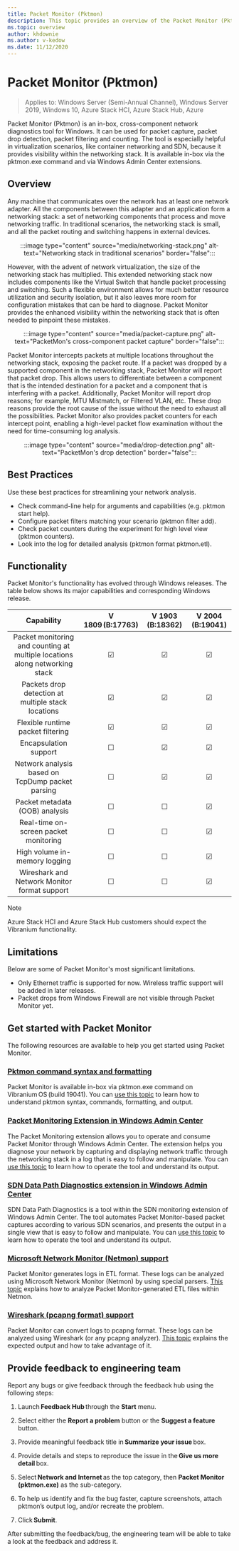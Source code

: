 ```yaml
---
title: Packet Monitor (Pktmon) 
description: This topic provides an overview of the Packet Monitor (Pktmon) network diagnostics tool.
ms.topic: overview
author: khdownie
ms.author: v-kedow
ms.date: 11/12/2020
---
```


# Packet Monitor \(Pktmon\)

>Applies to: Windows Server (Semi-Annual Channel), Windows Server 2019, Windows 10, Azure Stack HCI, Azure Stack Hub, Azure

Packet Monitor (Pktmon) is an in-box, cross-component network diagnostics tool for Windows. It can be used for packet capture, packet drop detection, packet filtering and counting. The tool is especially helpful in virtualization scenarios, like container networking and SDN, because it provides visibility within the networking stack. It is available in-box via the pktmon.exe command and via Windows Admin Center extensions. 

## Overview

Any machine that communicates over the network has at least one network adapter. All the components between this adapter and an application form a networking stack: a set of networking components that process and move networking traffic. In traditional scenarios, the networking stack is small, and all the packet routing and switching happens in external devices.

<center>

:::image type="content" source="media/networking-stack.png" alt-text="Networking stack in traditional scenarios" border="false":::

</center>

However, with the advent of network virtualization, the size of the networking stack has multiplied. This extended networking stack now includes components like the Virtual Switch that handle packet processing and switching. Such a flexible environment allows for much better resource utilization and security isolation, but it also leaves more room for configuration mistakes that can be hard to diagnose. Packet Monitor provides the enhanced visibility within the networking stack that is often needed to pinpoint these mistakes.

<center>

:::image type="content" source="media/packet-capture.png" alt-text="PacketMon's cross-component packet capture" border="false":::

</center>

Packet Monitor intercepts packets at multiple locations throughout the networking stack, exposing the packet route. If a packet was dropped by a supported component in the networking stack, Packet Monitor will report that packet drop. This allows users to differentiate between a component that is the intended destination for a packet and a component that is interfering with a packet. Additionally, Packet Monitor will report drop reasons; for example, MTU Mistmatch, or Filtered VLAN, etc. These drop reasons provide the root cause of the issue without the need to exhaust all the possibilities. Packet Monitor also provides packet counters for each intercept point, enabling a high-level packet flow examination without the need for time-consuming log analysis.

<center>

:::image type="content" source="media/drop-detection.png" alt-text="PacketMon's drop detection" border="false":::

</center>

## Best Practices

Use these best practices for streamlining your network analysis.

- Check command-line help for arguments and capabilities (e.g. pktmon start help).
- Configure packet filters matching your scenario (pktmon filter add).
- Check packet counters during the experiment for high level view (pktmon counters).
- Look into the log for detailed analysis (pktmon format pktmon.etl).

## Functionality

Packet Monitor's functionality has evolved through Windows releases. The table below shows its major capabilities and corresponding Windows release.

| Capability                                                                  | V 1809 (B:17763) | V 1903 (B:18362) | V 2004 (B:19041) |
|:---------------------------------------------------------------------------:|:----------------:|:----------------:|:----------------:|
| Packet monitoring and counting at multiple locations along networking stack | &#x2611;         | &#x2611;         | &#x2611;         |
| Packets drop detection at multiple stack locations                          | &#x2611;         | &#x2611;         | &#x2611;         |
| Flexible runtime packet filtering                                           | &#x2611;         | &#x2611;         | &#x2611;         |
| Encapsulation support                                                       | &#x2610;         | &#x2611;         | &#x2611;         |
| Network analysis based on TcpDump packet parsing                            | &#x2610;         | &#x2611;         | &#x2611;         |
| Packet metadata (OOB) analysis                                              | &#x2610;         | &#x2610;         | &#x2611;         |
| Real-time on-screen packet monitoring                                       | &#x2610;         | &#x2610;         | &#x2611;         |
| High volume in-memory logging                                               | &#x2610;         | &#x2610;         | &#x2611;         |
| Wireshark and Network Monitor format support                                | &#x2610;         | &#x2610;         | &#x2611;         |

>[!NOTE]
>Azure Stack HCI and Azure Stack Hub customers should expect the Vibranium functionality.

## Limitations

Below are some of Packet Monitor's most significant limitations.

- Only Ethernet traffic is supported for now. Wireless traffic support will be added in later releases.
- Packet drops from Windows Firewall are not visible through Packet Monitor yet. 

## Get started with Packet Monitor

The following resources are available to help you get started using Packet Monitor.

### [Pktmon command syntax and formatting](pktmon-syntax.md)

Packet Monitor is available in-box via pktmon.exe command on Vibranium OS (build 19041). You can [use this topic](pktmon-syntax.md) to learn how to understand pktmon syntax, commands, formatting, and output.

### [Packet Monitoring Extension in Windows Admin Center](pktmon-wac-extension.md)

The Packet Monitoring extension allows you to operate and consume Packet Monitor through Windows Admin Center. The extension helps you diagnose your network by capturing and displaying network traffic through the networking stack in a log that is easy to follow and manipulate. You can [use this topic](pktmon-wac-extension.md) to learn how to operate the tool and understand its output.

### [SDN Data Path Diagnostics extension in Windows Admin Center](pktmon-sdn-data-path-wac-extension.md)

SDN Data Path Diagnostics is a tool within the SDN monitoring extension of Windows Admin Center. The tool automates Packet Monitor-based packet captures according to various SDN scenarios, and presents the output in a single view that is easy to follow and manipulate. You can [use this topic](pktmon-sdn-data-path-wac-extension.md) to learn how to operate the tool and understand its output.

### [Microsoft Network Monitor (Netmon) support](pktmon-netmon-support.md)

Packet Monitor generates logs in ETL format. These logs can be analyzed using Microsoft Network Monitor (Netmon) by using special parsers. [This topic](pktmon-netmon-support.md) explains how to analyze Packet Monitor-generated ETL files within Netmon.

### [Wireshark (pcapng format) support](pktmon-pcapng-support.md)

Packet Monitor can convert logs to pcapng format. These logs can be analyzed using Wireshark (or any pcapng analyzer). [This topic](pktmon-pcapng-support.md) explains the expected output and how to take advantage of it.

## Provide feedback to engineering team

Report any bugs or give feedback through the feedback hub using the following steps:

1. Launch **Feedback Hub** through the **Start** menu.

1. Select either the **Report a problem** button or the **Suggest a feature** button.

1. Provide meaningful feedback title in **Summarize your issue** box.

1. Provide details and steps to reproduce the issue in the **Give us more detail** box.

1. Select **Network and Internet** as the top category, then **Packet Monitor (pktmon.exe)** as the sub-category.

1. To help us identify and fix the bug faster, capture screenshots, attach pktmon’s output log, and/or recreate the problem.

1. Click **Submit**.

After submitting the feedback/bug, the engineering team will be able to take a look at the feedback and address it.
